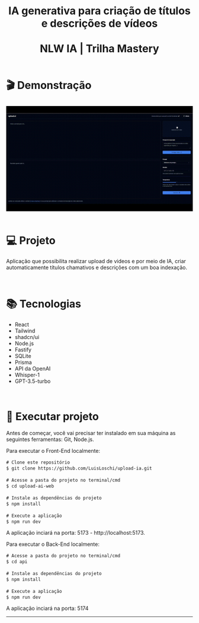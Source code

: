 <h1 align= "center" font-size="30px"> 
    IA generativa para criação de títulos e descrições de vídeos <br><br>NLW IA | Trilha Mastery<br><br>
    
<div align= "left">
    <p>🎬 Demonstração</p>
</div>
</h1>

<div align= "center">
    <img src="./demonstration.gif" />
</div>

<br>

# 💻 Projeto
Aplicação que possibilita realizar upload de videos e por meio de IA, criar automaticamente títulos chamativos e descrições com um boa indexação.

<br>

# 📚 Tecnologias
- React
- Tailwind
- shadcn/ui
- Node.js
- Fastify
- SQLite
- Prisma
- API da OpenAI
- Whisper-1
- GPT-3.5-turbo


<br>

# 🚀 Executar projeto
Antes de começar, você vai precisar ter instalado em sua máquina as seguintes ferramentas: Git, Node.js. 

Para executar o Front-End localmente:

```
# Clone este repositório
$ git clone https://github.com/LuisLoschi/upload-ia.git

# Acesse a pasta do projeto no terminal/cmd
$ cd upload-ai-web

# Instale as dependências do projeto
$ npm install 

# Execute a aplicação
$ npm run dev
```

A aplicação inciará na porta: 5173 - http://localhost:5173.

Para executar o Back-End localmente:
```
# Acesse a pasta do projeto no terminal/cmd
$ cd api

# Instale as dependências do projeto
$ npm install 

# Execute a aplicação
$ npm run dev
```

A aplicação inciará na porta: 5174

---